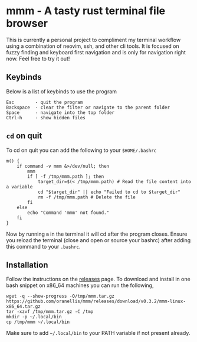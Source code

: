 # mmm - A tasty rust terminal file browser

This is currently a personal project to compliment my terminal workflow using a combination of neovim, ssh, and other cli tools. It is focused on fuzzy finding and keyboard first navigation and is only for navigation right now. Feel free to try it out!

## Keybinds

Below is a list of keybinds to use the program
```
Esc        - quit the program
Backspace  - clear the filter or navigate to the parent folder
Space      - navigate into the top folder
Ctrl-h     - show hidden files
```

## `cd` on quit

To cd on quit you can add the following to your `$HOME/.bashrc`

```
m() {
    if command -v mmm &>/dev/null; then
        mmm
        if [ -f /tmp/mmm.path ]; then
            target_dir=$(< /tmp/mmm.path) # Read the file content into a variable
            cd "$target_dir" || echo "Failed to cd to $target_dir"
            rm -f /tmp/mmm.path # Delete the file
        fi
    else
        echo "Command 'mmm' not found."
    fi
}
```
Now by running `m` in the terminal it will cd after the program closes. Ensure you reload the terminal (close and open or source your bashrc) after adding this command to your `.bashrc`.

## Installation

Follow the instructions on the [releases](https://github.com/oranellis/mmm/releases) page. To download and install in one bash snippet on x86\_64 machines you can run the following,
```
wget -q --show-progress -O/tmp/mmm.tar.gz https://github.com/oranellis/mmm/releases/download/v0.3.2/mmm-linux-x86_64.tar.gz
tar -xzvf /tmp/mmm.tar.gz -C /tmp
mkdir -p ~/.local/bin
cp /tmp/mmm ~/.local/bin
```
Make sure to add `~/.local/bin` to your PATH variable if not present already.
